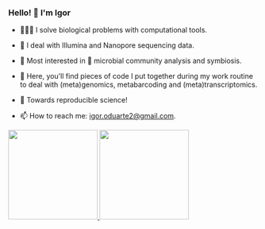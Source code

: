 ### Hello! 👋 I'm Igor

- 👨🏻‍💻 I solve biological problems with computational tools.
- 🧬 I deal with Illumina and Nanopore sequencing data.
- 🧐 Most interested in 🧫 microbial community analysis and symbiosis.

- 🧩 Here, you'll find pieces of code I put together during my work routine to deal with (meta)genomics, metabarcoding and (meta)transcriptomics.
- 🚀 Towards reproducible science!

- 📫 How to reach me: igor.oduarte2@gmail.com.

<div>
<a href="https://github.com/seu-usuário-aqui">
<img height="180em" src="https://github-readme-stats.vercel.app/api/top-langs/?username=duarteio&layout=compact&langs_count=7&theme=dracula"/>
<img height="180em" src="https://github-readme-stats.vercel.app/api?username=duarteio&show_icons=true&theme=dracula&include_all_commits=true&count_private=true"/>
</div>
